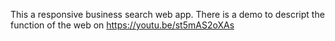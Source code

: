This a responsive business search web app. 
There is a demo to descript the function of the web on https://youtu.be/st5mAS2oXAs
